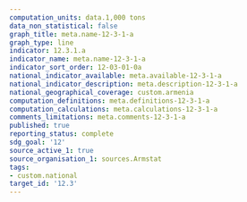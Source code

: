 ```yaml
---
computation_units: data.1,000 tons
data_non_statistical: false
graph_title: meta.name-12-3-1-a
graph_type: line
indicator: 12.3.1.a
indicator_name: meta.name-12-3-1-a
indicator_sort_order: 12-03-01-0a
national_indicator_available: meta.available-12-3-1-a
national_indicator_description: meta.description-12-3-1-a
national_geographical_coverage: custom.armenia
computation_definitions: meta.definitions-12-3-1-a
computation_calculations: meta.calculations-12-3-1-a
comments_limitations: meta.comments-12-3-1-a
published: true
reporting_status: complete
sdg_goal: '12'
source_active_1: true
source_organisation_1: sources.Armstat
tags:
- custom.national
target_id: '12.3'
---
```

